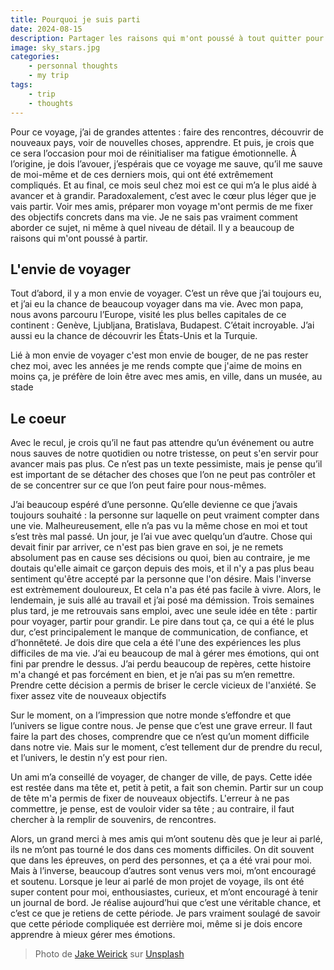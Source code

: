 ```yaml
---
title: Pourquoi je suis parti
date: 2024-08-15
description: Partager les raisons qui m'ont poussé à tout quitter pour partir en voyage.
image: sky_stars.jpg
categories:
    - personnal thoughts
    - my trip
tags: 
    - trip
    - thoughts
---
```


Pour ce voyage, j’ai de grandes attentes : faire des rencontres, découvrir de nouveaux pays, voir de nouvelles choses, apprendre. Et puis, je crois que ce sera l’occasion pour moi de réinitialiser ma fatigue émotionnelle. À l’origine, je dois l’avouer, j’espérais que ce voyage me sauve, qu’il me sauve de moi-même et de ces derniers mois, qui ont été extrêmement compliqués. Et au final, ce mois seul chez moi est ce qui m’a le plus aidé à avancer et à grandir. Paradoxalement, c’est avec le cœur plus léger que je vais partir. Voir mes amis, préparer mon voyage m'ont permis de me fixer des objectifs concrets dans ma vie.
Je ne sais pas vraiment comment aborder ce sujet, ni même à quel niveau de détail. Il y a beaucoup de raisons qui m'ont poussé à partir.

## L'envie de voyager

Tout d’abord, il y a mon envie de voyager. C’est un rêve que j’ai toujours eu, et j’ai eu la chance de beaucoup voyager dans ma vie. Avec mon papa, nous avons parcouru l’Europe, visité les plus belles capitales de ce continent : Genève, Ljubljana, Bratislava, Budapest. C’était incroyable. J’ai aussi eu la chance de découvrir les États-Unis et la Turquie.

Lié à mon envie de voyager c'est mon envie de bouger, de ne pas rester chez moi, avec les années je me rends compte que j'aime de moins en moins ça, je préfère de loin être avec mes amis, en ville, dans un musée, au stade 

## Le coeur

Avec le recul, je crois qu’il ne faut pas attendre qu’un événement ou autre nous sauves de notre quotidien ou notre tristesse, on peut s'en servir pour avancer mais pas plus. Ce n’est pas un texte pessimiste, mais je pense qu’il est important de se détacher des choses que l’on ne peut pas contrôler et de se concentrer sur ce que l’on peut faire pour nous-mêmes.

J’ai beaucoup espéré d’une personne. Qu’elle devienne ce que j’avais toujours souhaité : la personne sur laquelle on peut vraiment compter dans une vie. Malheureusement, elle n’a pas vu la même chose en moi et tout s’est très mal passé. Un jour, je l’ai vue avec quelqu’un d’autre. Chose qui devait finir par arriver, ce n'est pas bien grave en soi, je ne remets absolument pas en cause ses décisions ou quoi, bien au contraire, je me doutais qu'elle aimait ce garçon depuis des mois, et il n'y a pas plus beau sentiment qu'être accepté par la personne que l'on désire. Mais l'inverse est extrèmement douloureux, Et cela n'a pas été pas facile à vivre. Alors, le lendemain, je suis allé au travail et j’ai posé ma démission. Trois semaines plus tard, je me retrouvais sans emploi, avec une seule idée en tête : partir pour voyager, partir pour grandir.
Le pire dans tout ça, ce qui a été le plus dur, c’est principalement le manque de communication, de confiance, et d’honnêteté. Je dois dire que cela a été l'une des expériences les plus difficiles de ma vie. J’ai eu beaucoup de mal à gérer mes émotions, qui ont fini par prendre le dessus. J’ai perdu beaucoup de repères, cette histoire m'a changé et pas forcément en bien, et je n’ai pas su m’en remettre. Prendre cette décision a permis de briser le cercle vicieux de l'anxiété. Se fixer assez vite de nouveaux objectifs

 Sur le moment, on a l’impression que notre monde s’effondre et que l’univers se ligue contre nous. Je pense que c’est une grave erreur. Il faut faire la part des choses, comprendre que ce n’est qu’un moment difficile dans notre vie. Mais sur le moment, c’est tellement dur de prendre du recul, et l’univers, le destin n’y est pour rien.


Un ami m’a conseillé de voyager, de changer de ville, de pays. Cette idée est restée dans ma tête et, petit à petit, a fait son chemin. Partir sur un coup de tête m'a permis de fixer de nouveaux objectifs. L'erreur à ne pas commettre, je pense, est de vouloir vider sa tête ; au contraire, il faut chercher à la remplir de souvenirs, de rencontres.

Alors, un grand merci à mes amis qui m’ont soutenu dès que je leur ai parlé, ils ne m’ont pas tourné le dos dans ces moments difficiles. On dit souvent que dans les épreuves, on perd des personnes, et ça a été vrai pour moi. Mais à l’inverse, beaucoup d’autres sont venus vers moi, m’ont encouragé et soutenu. Lorsque je leur ai parlé de mon projet de voyage, ils ont été super content pour moi, enthousiastes, curieux, et m’ont encouragé à tenir un journal de bord. Je réalise aujourd’hui que c’est une véritable chance, et c’est ce que je retiens de cette période. Je pars vraiment soulagé de savoir que cette période compliquée est derrière moi, même si je dois encore apprendre à mieux gérer mes émotions.

> Photo de <a href="https://unsplash.com/fr/@weirick?utm_content=creditCopyText&utm_medium=referral&utm_source=unsplash">Jake Weirick</a> sur <a href="https://unsplash.com/fr/photos/voie-lactee-0fhQYNv2nzE?utm_content=creditCopyText&utm_medium=referral&utm_source=unsplash">Unsplash</a>
  
